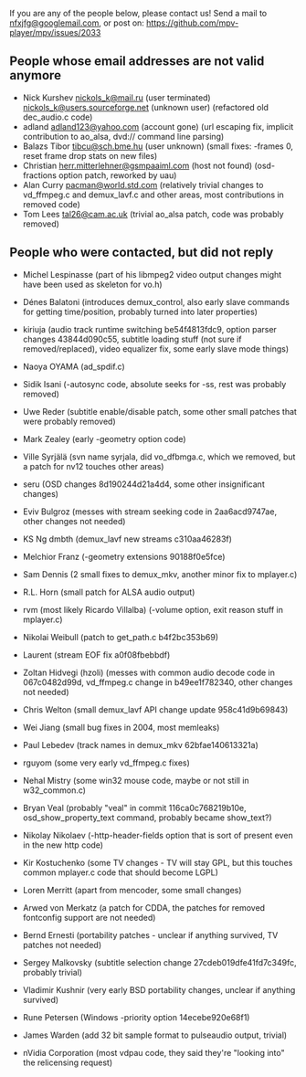 If you are any of the people below, please contact us!
Send a mail to nfxjfg@googlemail.com, or post on: https://github.com/mpv-player/mpv/issues/2033


People whose email addresses are not valid anymore
------------------------------------
- Nick Kurshev <nickols_k@mail.ru> (user terminated) nickols_k@users.sourceforge.net (unknown user) (refactored old dec_audio.c code)
- adland <adland123@yahoo.com> (account gone) (url escaping fix, implicit contribution to ao_alsa, dvd:// command line parsing)
- Balazs Tibor <tibcu@sch.bme.hu> (user unknown) (small fixes: -frames 0, reset frame drop stats on new files)
- Christian <herr.mitterlehner@gsmpaaiml.com> (host not found) (osd-fractions option patch, reworked by uau)
- Alan Curry <pacman@world.std.com> (relatively trivial changes to vd_ffmpeg.c and demux_lavf.c and other areas, most contributions in removed code)
- Tom Lees <tal26@cam.ac.uk> (trivial ao_alsa patch, code was probably removed)


People who were contacted, but did not reply
------------------------------------------------
- Michel Lespinasse (part of his libmpeg2 video output changes might have been used as skeleton for vo.h)
- Dénes Balatoni (introduces demux_control, also early slave commands for getting time/position, probably turned into later properties)
- kiriuja (audio track runtime switching be54f4813fdc9, option parser changes 43844d090c55, subtitle loading stuff (not sure if removed/replaced), video equalizer fix, some early slave mode things)
- Naoya OYAMA  (ad_spdif.c)
- Sidik Isani (-autosync code, absolute seeks for -ss, rest was probably removed)
- Uwe Reder (subtitle enable/disable patch, some other small patches that were probably removed)
- Mark Zealey (early -geometry option code)
- Ville Syrjälä (svn name syrjala, did vo_dfbmga.c, which we removed, but a patch for nv12 touches other areas)
- seru (OSD changes 8d190244d21a4d4, some other insignificant changes)
- Eviv Bulgroz (messes with stream seeking code in 2aa6acd9747ae, other changes not needed)
- KS Ng dmbth (demux_lavf new streams c310aa46283f)
- Melchior Franz (-geometry extensions 90188f0e5fce)
- Sam Dennis (2 small fixes to demux_mkv, another minor fix to mplayer.c)
- R.L. Horn (small patch for ALSA audio output)
- rvm (most likely Ricardo Villalba) (-volume option, exit reason stuff in mplayer.c)
- Nikolai Weibull (patch to get_path.c b4f2bc353b69)
- Laurent (stream EOF fix a0f08fbebbdf)
- Zoltan Hidvegi (hzoli) (messes with common audio decode code in 067c0482d99d, vd_ffmpeg.c change in b49ee1f782340, other changes not needed)
- Chris Welton (small demux_lavf API change update 958c41d9b69843)
- Wei Jiang (small bug fixes in 2004, most memleaks)
- Paul Lebedev (track names in demux_mkv 62bfae140613321a)
- rguyom (some very early vd_ffmpeg.c fixes)
- Nehal Mistry (some win32 mouse code, maybe or not still in w32_common.c)
- Bryan Veal (probably "veal" in commit 116ca0c768219b10e, osd_show_property_text command, probably became show_text?)
- Nikolay Nikolaev (-http-header-fields option that is sort of present even in the new http code)
- Kir Kostuchenko (some TV changes - TV will stay GPL, but this touches common mplayer.c code that should become LGPL)
- Loren Merritt (apart from mencoder, some small changes)
- Arwed von Merkatz (a patch for CDDA, the patches for removed fontconfig support are not needed)
- Bernd Ernesti (portability patches - unclear if anything survived, TV patches not needed)
- Sergey Malkovsky (subtitle selection change 27cdeb019dfe41fd7c349fc, probably trivial)
- Vladimir Kushnir (very early BSD portability changes, unclear if anything survived)
- Rune Petersen (Windows -priority option 14ecebe920e68f1)
- James Warden (add 32 bit sample format to pulseaudio output, trivial)

- nVidia Corporation (most vdpau code, they said they're "looking into" the relicensing request)

